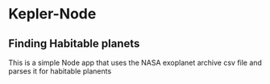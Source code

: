 # Kepler-Node

## Finding Habitable planets 

This is a simple Node app that uses the NASA exoplanet archive csv file and parses it for habitable planents
